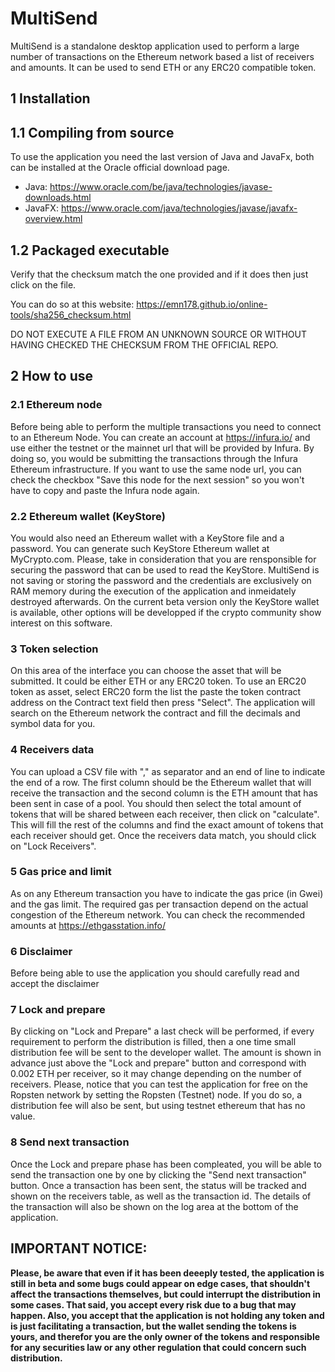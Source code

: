 # MultiSend

MultiSend is a standalone desktop application used to perform a large number of transactions on the Ethereum network based a list of receivers and amounts. 
It can be used to send ETH or any ERC20 compatible token.

## 1 Installation

## 1.1 Compiling from source

To use the application you need the last version of Java and JavaFx, both can be installed at the Oracle official download page.

- Java: https://www.oracle.com/be/java/technologies/javase-downloads.html
- JavaFX: https://www.oracle.com/java/technologies/javase/javafx-overview.html

## 1.2 Packaged executable

Verify that the checksum match the one provided and if it does then just click on the file.

You can do so at this website: https://emn178.github.io/online-tools/sha256_checksum.html

DO NOT EXECUTE A FILE FROM AN UNKNOWN SOURCE OR WITHOUT HAVING CHECKED THE CHECKSUM FROM THE OFFICIAL REPO.

## 2 How to use

### 2.1 Ethereum node

Before being able to perform the multiple transactions you need to connect to an Ethereum Node. 
You can create an account at https://infura.io/ and use either the testnet or the mainnet url that will be provided by Infura.
By doing so, you would be submitting the transactions through the Infura Ethereum infrastructure. 
If you want to use the same node url, you can check the checkbox "Save this node for the next session" so you won't have to copy and paste the Infura node again.

### 2.2 Ethereum wallet (KeyStore)

You would also need an Ethereum wallet with a KeyStore file and a password. You can generate such KeyStore Ethereum wallet at MyCrypto.com.
Please, take in consideration that you are rensponsible for securing the password that can be used to read the KeyStore. MultiSend is not saving or storing the password and the credentials are exclusively on RAM memory during the execution of the application and inmeidately destroyed afterwards.
On the current beta version only the KeyStore wallet is available, other options will be developped if the crypto community show interest on this software.

### 3 Token selection

On this area of the interface you can choose the asset that will be submitted. It could be either ETH or any ERC20 token. To use an ERC20 token as asset, select ERC20 form the list the paste the token contract address on the Contract text field then press "Select". The application will search on the Ethereum network the contract and fill the decimals and symbol data for you.

### 4 Receivers data

You can upload a CSV file with "," as separator and an end of line to indicate the end of a row. The first column should be the Ethereum wallet that will receive the transaction and the second column is the ETH amount that has been sent in case of a pool. 
You should then select the total amount of tokens that will be shared between each receiver, then click on "calculate". This will fill the rest of the columns and find the exact amount of tokens that each receiver should get.
Once the receivers data match, you should click on "Lock Receivers".

### 5 Gas price and limit

As on any Ethereum transaction you have to indicate the gas price (in Gwei) and the gas limit. The required gas per transaction depend on the actual congestion of the Ethereum network. You can check the recommended amounts at https://ethgasstation.info/

### 6 Disclaimer

Before being able to use the application you should carefully read and accept the disclaimer 

### 7 Lock and prepare

By clicking on "Lock and Prepare" a last check will be performed, if every requirement to perform the distribution is filled, then a one time small distribution fee will be sent to the developer wallet. The amount is shown in advance just above the "Lock and prepare" button and correspond with 0.002 ETH per receiver, so it may change depending on the number of receivers. 
Please, notice that you can test the application for free on the Ropsten network by setting the Ropsten (Testnet) node. If you do so, a distribution fee will also be sent, but using testnet ethereum that has no value.

### 8 Send next transaction
Once the Lock and prepare phase has been compleated, you will be able to send the transaction one by one by clicking the "Send next transaction" button.
Once a transaction has been sent, the status will be tracked and shown on the receivers table, as well as the transaction id.
The details of the transaction will also be shown on the log area at the bottom of the application.

## **IMPORTANT NOTICE:**

**Please, be aware that even if it has been deeeply tested, the application is still in beta and some bugs could appear on edge cases, that shouldn't affect the transactions themselves, but could interrupt the distribution in some cases. That said, you accept every risk due to a bug that may happen. Also, you accept that the application is not holding any token and is just facilitating a transaction, but the wallet sending the tokens is yours, and therefor you are the only owner of the tokens and responsible for any securities law or any other regulation that could concern such distribution.**
